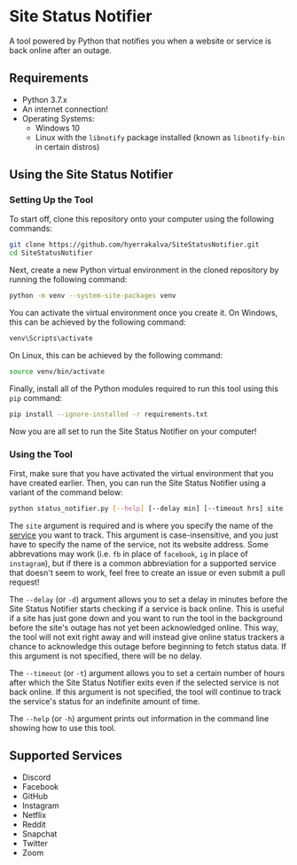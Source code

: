 # Site Status Notifier

A tool powered by Python that notifies you when a website or service is back online after an outage.

## Requirements
- Python 3.7.x
- An internet connection!
- Operating Systems:
    - Windows 10
    - Linux with the `libnotify` package installed (known as `libnotify-bin` in certain distros)

## Using the Site Status Notifier

### Setting Up the Tool

To start off, clone this repository onto your computer using the following commands:

```bash
git clone https://github.com/hyerrakalva/SiteStatusNotifier.git
cd SiteStatusNotifier
```

Next, create a new Python virtual environment in the cloned repository by running the following command:

```bash
python -m venv --system-site-packages venv
```

You can activate the virtual environment once you create it. On Windows, this can be achieved by the following command:

```bash
venv\Scripts\activate
```

On Linux, this can be achieved by the following command:

```bash
source venv/bin/activate
```

Finally, install all of the Python modules required to run this tool using this `pip` command:

```bash
pip install --ignore-installed -r requirements.txt
```

Now you are all set to run the Site Status Notifier on your computer!

### Using the Tool

First, make sure that you have activated the virtual environment that you have created earlier. Then, you can run the Site Status Notifier using a variant of the command below:

```bash
python status_notifier.py [--help] [--delay min] [--timeout hrs] site
```

The `site` argument is required and is where you specify the name of the [service](https://github.com/hyerrakalva/SiteStatusNotifier#supported-services) you want to track. This argument is case-insensitive, and you just have to specify the name of the service, not its website address. Some abbrevations may work (i.e. `fb` in place of `facebook`, `ig` in place of `instagram`), but if there is a common abbreviation for a supported service that doesn't seem to work, feel free to create an issue or even submit a pull request!

The `--delay` (or `-d`) argument allows you to set a delay in minutes before the Site Status Notifier starts checking if a service is back online. This is useful if a site has just gone down and you want to run the tool in the background before the site's outage has not yet been acknowledged online. This way, the tool will not exit right away and will instead give online status trackers a chance to acknowledge this outage before beginning to fetch status data. If this argument is not specified, there will be no delay.

The `--timeout` (or `-t`) argument allows you to set a certain number of hours after which the Site Status Notifier exits even if the selected service is not back online. If this argument is not specified, the tool will continue to track the service's status for an indefinite amount of time.

The `--help` (or `-h`) argument prints out information in the command line showing how to use this tool.

## Supported Services
- Discord
- Facebook
- GitHub
- Instagram
- Netflix
- Reddit
- Snapchat
- Twitter
- Zoom